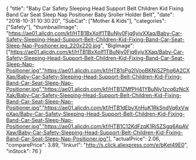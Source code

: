 {
	"title": "Baby Car Safety Sleeping Head Support Belt Children Kid Fixing Band Car Seat Sleep Nap Positioner Baby Sroller Holder Belt",
	"date": "2018-10-31 10:30:20",
	"SubCat": ["Mother & Kids"],
	"categories": ["Safety"],
	"thumbnailImage": "https://ae01.alicdn.com/kf/HTB1BxXoIf1TBuNjy0Fjq6yjyXXaq/Baby-Car-Safety-Sleeping-Head-Support-Belt-Children-Kid-Fixing-Band-Car-Seat-Sleep-Nap-Positioner.jpg_220x220.jpg",
	"BigImage": ["https://ae01.alicdn.com/kf/HTB1BxXoIf1TBuNjy0Fjq6yjyXXaq/Baby-Car-Safety-Sleeping-Head-Support-Belt-Children-Kid-Fixing-Band-Car-Seat-Sleep-Nap-Positioner.jpg","https://ae01.alicdn.com/kf/HTB1sPg2lVooBKNjSZPhq6A2CXXap/Baby-Car-Safety-Sleeping-Head-Support-Belt-Children-Kid-Fixing-Band-Car-Seat-Sleep-Nap-Positioner.jpg","https://ae01.alicdn.com/kf/HTB1ZMfPH41YBuNjy1zcq6zNcXXak/Baby-Car-Safety-Sleeping-Head-Support-Belt-Children-Kid-Fixing-Band-Car-Seat-Sleep-Nap-Positioner.jpg","https://ae01.alicdn.com/kf/HTB1dEbvXnHuK1RkSndVq6xVwpXao/Baby-Car-Safety-Sleeping-Head-Support-Belt-Children-Kid-Fixing-Band-Car-Seat-Sleep-Nap-Positioner.jpg","https://ae01.alicdn.com/kf/HTB1C12KdFzqK1RjSZSgq6ApAVXaw/Baby-Car-Safety-Sleeping-Head-Support-Belt-Children-Kid-Fixing-Band-Car-Seat-Sleep-Nap-Positioner.jpg"],
	"actualPrice": 2.06,
	"comparePrice": 3.89,
	"linkurl": "http://s.click.aliexpress.com/e/bKet49E0",
	"inStock": 76
}
